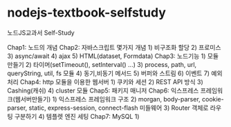 # nodejs-textbook-selfstudy
노드JS교과서 Self-Study

Chap1: 노드의 개념
Chap2: 자바스크립트 몇가지 개념
       1) 비구조화 할당
       2) 프로미스
       3) async/await
       4) ajax
       5) HTML(dataset, Formdata)
Chap3: 노드기능
       1) 모듈 만들기
       2) 타이머(setTimeout(), setInterval() ...)
       3) process, path, url, queryString, util, fs 모듈
       4) 동기,비동기 메서드
       5) 버퍼와 스트림
       6) 이벤트
       7) 예외처리
Chap4: http 모듈을 이용한 웹서버
       1) 쿠키와 세션
       2) REST API 방식
       3) Cashing(캐쉬)
       4) cluster 모듈
Chap5: 패키지 매니저
Chap6: 익스프레스 프레임워크(웹서버만들기)
       1) 익스프레스 프레임워크 구조
       2) morgan, body-parser, cookie-parser, static, express-session, connect-flash 미들웨어
       3) Router 객체로 라우팅 구분하기
       4) 템플렛 엔진 세팅
Chap7: MySQL
       1) 
